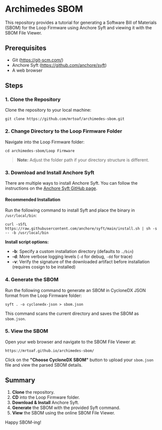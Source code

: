 # Archimedes SBOM

This repository provides a tutorial for generating a Software Bill of Materials (SBOM) for the Loop Firmware using Anchore Syft and viewing it with the SBOM File Viewer.

## Prerequisites

- Git (https://git-scm.com/)
- Anchore Syft (https://github.com/anchore/syft)
- A web browser

## Steps

### 1. Clone the Repository

Clone the repository to your local machine:

    git clone https://github.com/mrtoaf/archimedes-sbom.git

### 2. Change Directory to the Loop Firmware Folder

Navigate into the Loop Firmware folder:

    cd archimedes-sbom/Loop Firmware

> **Note:** Adjust the folder path if your directory structure is different.

### 3. Download and Install Anchore Syft

There are multiple ways to install Anchore Syft. You can follow the instructions on the [Anchore Syft GitHub page](https://github.com/anchore/syft).

#### Recommended Installation

Run the following command to install Syft and place the binary in `/usr/local/bin`:

    curl -sSfL https://raw.githubusercontent.com/anchore/syft/main/install.sh | sh -s -- -b /usr/local/bin

**Install script options:**

- **-b**: Specify a custom installation directory (defaults to `./bin`)
- **-d**: More verbose logging levels (`-d` for debug, `-dd` for trace)
- **-v**: Verify the signature of the downloaded artifact before installation (requires cosign to be installed)

### 4. Generate the SBOM

Run the following command to generate an SBOM in CycloneDX JSON format from the Loop Firmware folder:

    syft . -o cyclonedx-json > sbom.json

This command scans the current directory and saves the SBOM as `sbom.json`.

### 5. View the SBOM

Open your web browser and navigate to the SBOM File Viewer at:

    https://mrtoaf.github.io/archimedes-sbom/

Click on the **"Choose CycloneDX SBOM"** button to upload your `sbom.json` file and view the parsed SBOM details.

## Summary

1. **Clone** the repository.
2. **CD** into the Loop Firmware folder.
3. **Download & Install** Anchore Syft.
4. **Generate** the SBOM with the provided Syft command.
5. **View** the SBOM using the online SBOM File Viewer.

Happy SBOM-ing!
